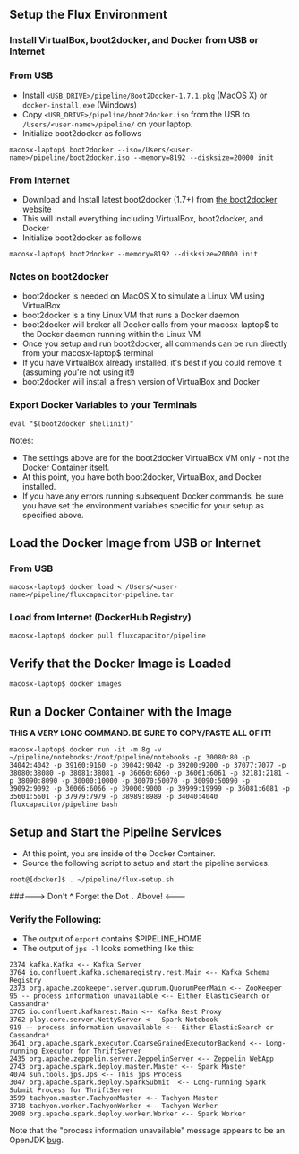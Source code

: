 ## Setup the Flux Environment

### Install VirtualBox, boot2docker, and Docker from USB or Internet
### From USB
* Install `<USB_DRIVE>/pipeline/Boot2Docker-1.7.1.pkg` (MacOS X) or `docker-install.exe` (Windows)
* Copy `<USB_DRIVE>/pipeline/boot2docker.iso` from the USB to `/Users/<user-name>/pipeline/` on your laptop.
* Initialize boot2docker as follows
```
macosx-laptop$ boot2docker --iso=/Users/<user-name>/pipeline/boot2docker.iso --memory=8192 --disksize=20000 init
``` 

### From Internet
* Download and Install latest boot2docker (1.7+) from [the boot2docker website](http://boot2docker.io/)
* This will install everything including VirtualBox, boot2docker, and Docker
* Initialize boot2docker as follows
```
macosx-laptop$ boot2docker --memory=8192 --disksize=20000 init
``` 

### Notes on boot2docker
* boot2docker is needed on MacOS X to simulate a Linux VM using VirtualBox
* boot2docker is a tiny Linux VM that runs a Docker daemon
* boot2docker will broker all Docker calls from your macosx-laptop$ to the Docker daemon running within the Linux VM
* Once you setup and run boot2docker, all commands can be run directly from your macosx-laptop$ terminal
* If you have VirtualBox already installed, it's best if you could remove it (assuming you're not using it!)
* boot2docker will install a fresh version of VirtualBox and Docker

### Export Docker Variables to your Terminals
```
eval "$(boot2docker shellinit)"
``` 

Notes:
* The settings above are for the boot2docker VirtualBox VM only - not the Docker Container itself.
* At this point, you have both boot2docker, VirtualBox, and Docker installed.
* If you have any errors running subsequent Docker commands, be sure you have set the environment variables specific for your setup as specified above.

## Load the Docker Image from USB or Internet

### From USB
```
macosx-laptop$ docker load < /Users/<user-name>/pipeline/fluxcapacitor-pipeline.tar
```

### Load from Internet (DockerHub Registry)
```
macosx-laptop$ docker pull fluxcapacitor/pipeline
```

## Verify that the Docker Image is Loaded
```
macosx-laptop$ docker images
```

## Run a Docker Container with the Image
**THIS A VERY LONG COMMAND.  BE SURE TO COPY/PASTE ALL OF IT!**
```
macosx-laptop$ docker run -it -m 8g -v ~/pipeline/notebooks:/root/pipeline/notebooks -p 30080:80 -p 34042:4042 -p 39160:9160 -p 39042:9042 -p 39200:9200 -p 37077:7077 -p 38080:38080 -p 38081:38081 -p 36060:6060 -p 36061:6061 -p 32181:2181 -p 38090:8090 -p 30000:10000 -p 30070:50070 -p 30090:50090 -p 39092:9092 -p 36066:6066 -p 39000:9000 -p 39999:19999 -p 36081:6081 -p 35601:5601 -p 37979:7979 -p 38989:8989 -p 34040:4040 fluxcapacitor/pipeline bash
```

## Setup and Start the Pipeline Services
* At this point, you are inside of the Docker Container.
* Source the following script to setup and start the pipeline services.
```
root@[docker]$ . ~/pipeline/flux-setup.sh
```
###--->  Don't **^** Forget the Dot `.` Above!  <---

### Verify the Following:
* The output of `export` contains $PIPELINE_HOME
* The output of `jps -l` looks something like this:
```
2374 kafka.Kafka <-- Kafka Server
3764 io.confluent.kafka.schemaregistry.rest.Main <-- Kafka Schema Registry
2373 org.apache.zookeeper.server.quorum.QuorumPeerMain <-- ZooKeeper
95 -- process information unavailable <-- Either ElasticSearch or Cassandra*
3765 io.confluent.kafkarest.Main <-- Kafka Rest Proxy
3762 play.core.server.NettyServer <-- Spark-Notebook
919 -- process information unavailable <-- Either ElasticSearch or Cassandra*
3641 org.apache.spark.executor.CoarseGrainedExecutorBackend <-- Long-running Executor for ThriftServer
2435 org.apache.zeppelin.server.ZeppelinServer <-- Zeppelin WebApp
2743 org.apache.spark.deploy.master.Master <-- Spark Master
4074 sun.tools.jps.Jps <-- This jps Process
3047 org.apache.spark.deploy.SparkSubmit  <-- Long-running Spark Submit Process for ThriftServer
3599 tachyon.master.TachyonMaster <-- Tachyon Master
3718 tachyon.worker.TachyonWorker <-- Tachyon Worker
2908 org.apache.spark.deploy.worker.Worker <-- Spark Worker
```
Note that the "process information unavailable" message appears to be an OpenJDK [bug](https://bugs.openjdk.java.net/browse/JDK-8075773).